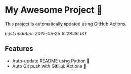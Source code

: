 # My Awesome Project 🚀

This project is automatically updated using GitHub Actions.

_Last updated: 2025-05-25 10:28:46 IST_

## Features
- Auto-update README using Python 🐍
- Auto Git push with GitHub Actions 🤖
